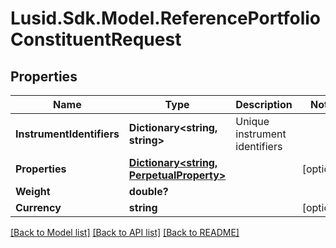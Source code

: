 
# Lusid.Sdk.Model.ReferencePortfolioConstituentRequest

## Properties

Name | Type | Description | Notes
------------ | ------------- | ------------- | -------------
**InstrumentIdentifiers** | **Dictionary&lt;string, string&gt;** | Unique instrument identifiers | 
**Properties** | [**Dictionary&lt;string, PerpetualProperty&gt;**](PerpetualProperty.md) |  | [optional] 
**Weight** | **double?** |  | 
**Currency** | **string** |  | [optional] 

[[Back to Model list]](../README.md#documentation-for-models)
[[Back to API list]](../README.md#documentation-for-api-endpoints)
[[Back to README]](../README.md)


